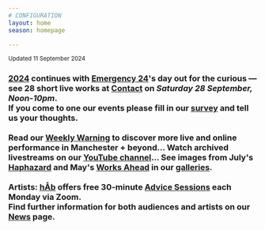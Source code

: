 ```yaml
---
# CONFIGURATION
layout: home
season: homepage

---
```

<small>Updated 11 September 2024</small>        
### [2024](/current/2024) continues with [Emergency 24](/current/2024-emergency)'s day out for the curious — see 28 short live works at <a href="https://contactmcr.com/events/emergency-24" target="_blank">Contact</a> on *Saturday 28 September, Noon-10pm*.<br>If you come to one our events please fill in our <a href="https://www.illuminate-data.org.uk/survey/qvprln" target="_blank">survey</a> and tell us your thoughts.<br><br>Read our <a href="https://wordofwarning.posthaven.com" target="_blank">Weekly Warning</a> to discover more live and online performance in Manchester + beyond… Watch archived livestreams on our <a href="https://youtube.com/@warnmcr" target="_blank">YouTube channel</a>… See images from July's [Haphazard](/galleries/2024-haphazard) and May's [Works Ahead](/galleries/2024-woah) in our [galleries](/galleries).<br><br>Artists: [hÅb](/hab) offers free 30-minute [Advice Sessions](/hab/advice) each Monday via Zoom.<br>Find further information for both audiences and artists on our [News](/news) page.
